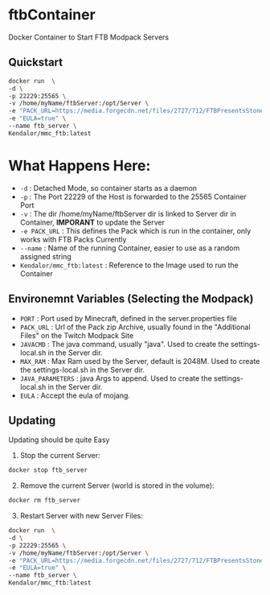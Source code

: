 # ftbContainer
Docker Container to Start FTB Modpack Servers

## Quickstart
```bash
docker run  \
-d \
-p 22229:25565 \
-v /home/myName/ftbServer:/opt/Server \
-e "PACK_URL=https://media.forgecdn.net/files/2727/712/FTBPresentsStoneblock2Server_1.15.0.zip" \
-e "EULA=true" \
--name ftb_server \
Kendalor/mmc_ftb:latest
```
# What Happens Here:

* `-d` : Detached Mode, so container starts as a daemon
* `-p` : The Port 22229 of the Host is forwarded to the 25565 Container Port
* `-v` : The dir /home/myName/ftbServer dir is linked to Server dir in Container, **IMPORANT** to update the Server
* `-e PACK_URL` : This defines the Pack which is run in the container, only works with FTB Packs Currently 
* `--name` : Name of the running Container, easier to use as a random assigned string
* `Kendalor/mmc_ftb:latest` : Reference to the Image used to run the Container


## Environemnt Variables (Selecting the Modpack)


* `PORT` : Port used by Minecraft, defined in the server.properties file
* `PACK_URL` : Url of the Pack zip Archive, usually found in the "Additional Files" on the Twitch Modpack Site
* `JAVACMD` : The java command, usually "java". Used to create the settings-local.sh in the Server dir.
* `MAX_RAM` : Max Ram used by the Server, default is 2048M. Used to create the settings-local.sh in the Server dir.
* `JAVA_PARAMETERS` : java Args to append. Used to create the settings-local.sh in the Server dir.
* `EULA` : Accept the eula of mojang.




## Updating

Updating should be quite Easy

1. Stop the current Server:
```bash
docker stop ftb_server
```
2. Remove the current Server (world is stored in the volume):
```bash
docker rm ftb_server
```
3. Restart Server with new Server Files:
```bash
docker run  \
-d \
-p 22229:25565 \
-v /home/myName/ftbServer:/opt/Server \
-e "PACK_URL=https://media.forgecdn.net/files/2727/712/FTBPresentsStoneblock2Server_1.15.0.zip" \
-e "EULA=true" \
--name ftb_server \
Kendalor/mmc_ftb:latest
```
    

